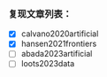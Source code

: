 ### 复现文章列表：

- [X] calvano2020artificial
- [X] hansen2021frontiers
- [ ] abada2023artificial
- [ ] loots2023data
